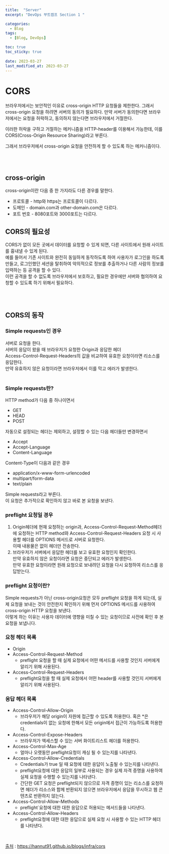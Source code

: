 ```yaml
---
title:  "Server"
excerpt: "DevOps 부트캠프 Section 1 "

categories:
  - Blog
tags:
  - [Blog, DevOps]

toc: true
toc_sticky: true
 
date: 2023-03-27
last_modified_at: 2023-03-27
---
```

# CORS
브라우저에서는 보안적인 이유로 cross-origin HTTP 요청들을 제한한다. 그래서 cross-origin 요청을 하려면 서버의 동의가 필요하다. 만약 서버가 동의한다면 브라우저에서는 요청을 허락하고, 동의하지 않는다면 브라우저에서 거절한다.

이러한 허락을 구하고 거절하는 메커니즘을 HTTP-header를 이용해서 가능한데, 이를 CORS(Cross-Origin Resource Sharing)라고 부른다.

그래서 브라우저에서 cross-origin 요청을 안전하게 할 수 있도록 하는 메커니즘이다.

<br><br>

## cross-origin
cross-origin이란 다음 중 한 가지라도 다른 경우를 말한다.

- 프로토콜 - http와 https는 프로토콜이 다르다.
- 도메인 - domain.com과 other-domain.com은 다르다.
- 포트 번호 - 8080포트와 3000포트는 다르다.


## CORS의 필요성
CORS가 없이 모든 곳에서 데이터를 요청할 수 있게 되면, 다른 사이트에서 원래 사이트를 흉내낼 수 있게 된다. <br>
예를 들어서 기존 사이트와 완전히 동일하게 동작하도록 하여 사용자가 로그인을 하도록 만들고, 로그인했던 세션을 탈취하여 악의적으로 정보를 추출하거나 다른 사람의 정보를 입력하는 등 공격을 할 수 있다. <br>
이런 공격을 할 수 없도록 브라우저에서 보호하고, 필요한 경우에만 서버와 협의하여 요청할 수 있도록 하기 위해서 필요하다.

<br><br>

## CORS의 동작
### Simple requests인 경우
서버로 요청을 한다.<br>
서버의 응답이 왔을 때 브라우저가 요청한 Origin과 응답한 헤더 <br>
Access-Control-Request-Headers의 값을 비교하여 유효한 요청이라면 리소스를 응답한다. <br>
만약 유효하지 않은 요청이라면 브라우저에서 이를 막고 에러가 발생한다. <br><br>

### Simple requests란?<br>
HTTP method가 다음 중 하나이면서
  - GET
  - HEAD
  - POST

자동으로 설정되는 헤더는 제외하고, 설정할 수 있는 다음 헤더들만 변경하면서
- Accept
- Accept-Language
- Content-Language

Content-Type이 다음과 같은 경우
- application/x-www-form-urlencoded
- multipart/form-data
- text/plain

Simple requests라고 부른다. <br>
이 요청은 추가적으로 확인하지 않고 바로 본 요청을 보낸다.

### preflight 요청일 경우
1. Origin헤더에 현재 요청하는 origin과, Access-Control-Request-Method헤더에 요청하는 HTTP method와 Access-Control-Request-Headers 요청 시 사용할 헤더를 OPTIONS 메서드로 서버로 요청한다.<br> 
이때 내용물은 없이 헤더만 전송한다. <br>
2. 브라우저가 서버에서 응답한 헤더를 보고 유효한 요청인지 확인한다. <br>
만약 유효하지 않은 요청이라면 요청은 중단되고 에러가 발생한다. <br>
만약 유효한 요청이라면 원래 요청으로 보내려던 요청을 다시 요청하여 리소스를 응답받는다.

### preflight 요청이란?
Simple requests가 아닌 cross-origin요청은 모두 preflight 요청을 하게 되는데, 실제 요청을 보내는 것이 안전한지 확인하기 위해 먼저 OPTIONS 메서드를 사용하여 cross-origin HTTP 요청을 보낸다. <br> 
이렇게 하는 이유는 사용자 데이터에 영향을 미칠 수 있는 요청이므로 사전에 확인 후 본 요청을 보냅니다.

### 요청 헤더 목록
- Origin
- Access-Control-Request-Method
  - preflight 요청을 할 때 실제 요청에서 어떤 메서드를 사용할 것인지 서버에게 알리기 위해 사용된다.
- Access-Control-Request-Headers
  - preflight요청을 할 때 실제 요청에서 어떤 header를 사용할 것인지 서버에게 알리기 위해 사용된다.

### 응답 헤더 목록
- Access-Control-Allow-Origin
  - 브라우저가 해당 origin이 자원에 접근할 수 있도록 허용한다. 혹은 *은 credentials이 없는 요청에 한해서 모든 origin에서 접근이 가능하도록 허용한다.
- Access-Control-Expose-Headers
  - 브라우저가 액세스할 수 있는 서버 화이트리스트 헤더를 허용한다.
- Access-Control-Max-Age
  - 얼마나 오랫동안 preflight요청이 캐싱 될 수 있는지를 나타낸다.
- Access-Control-Allow-Credentials
  - Credentials가 true 일 때 요청에 대한 응답이 노출될 수 있는지를 나타낸다.
  - preflight요청에 대한 응답의 일부로 사용되는 경우 실제 자격 증명을 사용하여 실제 요청을 수행할 수 있는지를 나타낸다.
  - 간단한 GET 요청은 preflight되지 않으므로 자격 증명이 있는 리소스를 요청하면 헤더가 리소스와 함께 반환되지 않으면 브라우저에서 응답을 무시하고 웹 콘텐츠로 반환하지 않는다.
- Access-Control-Allow-Methods
  - preflight`요청에 대한 대한 응답으로 허용되는 메서드들을 나타낸다.
- Access-Control-Allow-Headers
  - preflight요청에 대한 대한 응답으로 실제 요청 시 사용할 수 있는 HTTP 헤더를 나타낸다.

<br>

  [출처](https://hannut91.github.io/blogs/infra/cors) : 
  https://hannut91.github.io/blogs/infra/cors